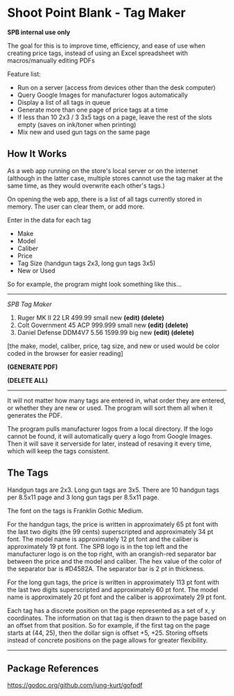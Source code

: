 # Shoot Point Blank - Tag Maker

**SPB internal use only**

The goal for this is to improve time, efficiency, and ease of use when creating price tags, instead of using an Excel spreadsheet with macros/manually editing PDFs

Feature list:
- Run on a server (access from devices other than the desk computer)
- Query Google Images for manufacturer logos automatically
- Display a list of all tags in queue
- Generate more than one page of price tags at a time
- If less than 10 2x3 / 3 3x5 tags on a page, leave the rest of the slots empty (saves on ink/toner when printing)
- Mix new and used gun tags on the same page

## How It Works

As a web app running on the store's local server or on the internet (although in the latter case, multiple stores cannot use the tag maker at the same time, as they would overwrite each other's tags.)

On opening the web app, there is a list of all tags currently stored in memory. The user can clear them, or add more.

Enter in the data for each tag
- Make
- Model
- Caliber
- Price
- Tag Size (handgun tags 2x3, long gun tags 3x5)
- New or Used

So for example, the program might look something like this...

____

*SPB Tag Maker*

1. Ruger MK II 22 LR 499.99 small new **(edit) (delete)**
2. Colt Government 45 ACP 999.999 small new **(edit) (delete)**
3. Daniel Defense DDM4V7 5.56 1599.99 big new **(edit) (delete)**

[the make, model, caliber, price, tag size, and new or used would be color coded in the browser for easier reading]
   
**(GENERATE PDF)**

**(DELETE ALL)**

____

It will not matter how many tags are entered in, what order they are entered, or whether they are new or used. The program will sort them all when it generates the PDF.

The program pulls manufacturer logos from a local directory. If the logo cannot be found, it will automatically query a logo from Google Images. Then it will save it serverside for later, instead of resaving it every time, which will keep the tags consistent.

## The Tags

Handgun tags are 2x3. Long gun tags are 3x5. There are 10 handgun tags per 8.5x11 page and 3 long gun tags per 8.5x11 page.

The font on the tags is Franklin Gothic Medium. 

For the handgun tags, the price is written in approximately 65 pt font with the last two digits (the 99 cents) superscripted and approximately 34 pt font. The model name is approximately 12 pt font and the caliber is approximately 19 pt font. The SPB logo is in the top left and the manufacturer logo is on the top right, with an orangish-red separator bar between the price and the model and caliber. The hex value of the color of the separator bar is #D4582A. The separator bar is 2 pt in thickness.

For the long gun tags, the price is written in approximately 113 pt font with the last two digits superscripted and approximately 60 pt font. The model name is approximately 20 pt font and the caliber is approximately 29 pt font. 

Each tag has a discrete position on the page represented as a set of x, y coordinates. The information on that tag is then drawn to the page based on an offset from that position. So for example, if the first tag on the page starts at (44, 25), then the dollar sign is offset +5, +25. Storing offsets instead of concrete positions on the page allows for greater flexibility.

____

## Package References
https://godoc.org/github.com/jung-kurt/gofpdf